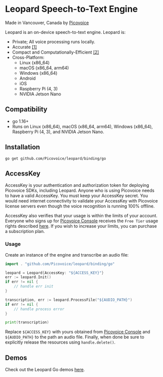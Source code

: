 # Leopard Speech-to-Text Engine

Made in Vancouver, Canada by [Picovoice](https://picovoice.ai)

Leopard is an on-device speech-to-text engine. Leopard is:

- Private; All voice processing runs locally. 
- Accurate [[1]](https://github.com/Picovoice/speech-to-text-benchmark#results)
- Compact and Computationally-Efficient [[2]](https://github.com/Picovoice/speech-to-text-benchmark#results)
- Cross-Platform:
  - Linux (x86_64)
  - macOS (x86_64, arm64)
  - Windows (x86_64)
  - Android
  - iOS
  - Raspberry Pi (4, 3)
  - NVIDIA Jetson Nano

## Compatibility

- go 1.16+
- Runs on Linux (x86_64), macOS (x86_64, arm64), Windows (x86_64), Raspberry Pi (4, 3), and NVIDIA Jetson Nano.

## Installation

```console
go get github.com/Picovoice/leopard/binding/go
```

## AccessKey

AccessKey is your authentication and authorization token for deploying Picovoice SDKs, including Leopard. Anyone who is
using Picovoice needs to have a valid AccessKey. You must keep your AccessKey secret. You would need internet
connectivity to validate your AccessKey with Picovoice license servers even though the voice recognition is running 100%
offline.

AccessKey also verifies that your usage is within the limits of your account. Everyone who signs up for
[Picovoice Console](https://console.picovoice.ai/) receives the `Free Tier` usage rights described
[here](https://picovoice.ai/pricing/). If you wish to increase your limits, you can purchase a subscription plan.

### Usage

Create an instance of the engine and transcribe an audio file:

```go
import . "github.com/Picovoice/leopard/binding/go"

leopard = Leopard{AccessKey: "${ACCESS_KEY}"}
err := leopard.Init()
if err != nil {
    // handle err init
}

transcription, err := leopard.ProcessFile("${AUDIO_PATH}")
if err != nil {
    // handle process error
}

print(transcription)
```

Replace `${ACCESS_KEY}` with yours obtained from [Picovoice Console]((https://console.picovoice.ai/)) and
`${AUDIO_PATH}` to the path an audio file. Finally, when done be sure to explicitly release the resources using
`handle.delete()`.

## Demos

Check out the Leopard Go demos [here](/demo/go).
